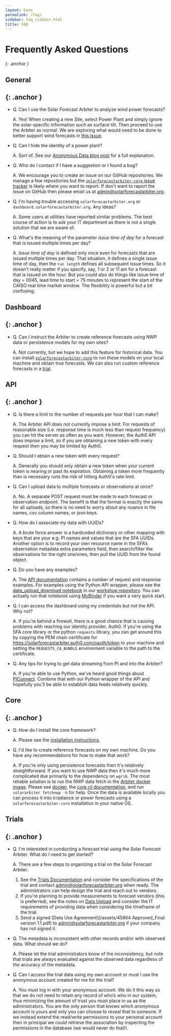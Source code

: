 ```yaml
---
layout: base
permalink: /faq/
sidebar: faq_sidebar.html
title: FAQ
---
```

<link href="/css/faq.css" type="text/css" rel="stylesheet">

# Frequently Asked Questions
{: .anchor }

## General
{: .anchor }
---

- Q. Can I use the Solar Forecast Arbiter to analyze wind power forecasts?

  A. Yes! When creating a new Site, select Power Plant and simply ignore the
  solar-specific information such as surface tilt. Then proceed to use the
  Arbiter as normal. We are exploring what would need to be done to better
  support wind forecasts in [this
  issue](https://github.com/SolarArbiter/solarforecastarbiter-core/issues/491).

- Q. Can I hide the identity of a power plant?

  A. Sort of. See our [Anonymous Data blog
  post](https://solarforecastarbiter.org/2019/09/30/Anonymous-Data.html) for a
  full explanation.

- Q. Who do I contact if I have a suggestion or I found a bug?

  A. We encourage you to create an issue on our GitHub repositories. We manage a
  few repositories but the [`solarforecastarbiter-core` issue
  tracker](https://github.com/SolarArbiter/solarforecastarbiter-core/issues) is
  likely where you want to report. If don't want to report the issue on GitHub
  then please email us at
  [admin@solarforecastarbiter.org](mailto:admin@solarforecastarbiter.org).

- Q. I'm having trouble accessing `solarforecastarbiter.org` or
  `dashboard.solarforecastarbiter.org`. Any ideas?

  A. Some users at utilities have reported similar problems. The best course of
  action is to ask your IT department as there is not a single solution that we
  are aware of.

- Q. What's the meaning of the parameter *issue time of day* for a forecast that
  is issued multiple times per day?

  A. *Issue time of day* is defined only once even for forecasts that are issued
  multiple times per day. That situation, it defines a single issue time of day,
  then the ``run length`` defines all subsequent issue times. So it doesn’t
  really matter if you specify, say, 1 or 2 or 11 am for a forecast that is
  issued on the hour. But you could also do things like issue time of day =
  0045, lead time to start = 75 minutes to represent the start of the CAISO real
  time market window. The flexibility is powerful but a bit confusing.

## Dashboard
{: .anchor }
---

- Q. Can I instruct the Arbiter to create reference forecasts using NWP
  data or persistence models for my own sites?

  A. Not currently, but we hope to add this feature for historical data. You can
  install
  [`solarforecastarbiter-core`](https://solarforecastarbiter-core.readthedocs.io/en/latest/installation.html)
  to run these models on your local machine and obtain true forecasts. We can
  also run custom reference forecasts in a
  [trial](/documentation/dashboard/trials/).


## API
{: .anchor }
---

- Q. Is there a limit to the number of requests per hour that I can make?

  A. The Arbiter API does not currently impose a limit. For requests of
  reasonable size (i.e. response time is much less than request frequency) you
  can hit the server as often as you want. However, the Auth0 API does impose a
  limit, so if you are obtaining a new token with every request then you may be
  limited by Auth0.

- Q. Should I obtain a new token with every request?

  A. Generally you should only obtain a new token when your current token is
  nearing or past its expiration. Obtaining a token more frequently than is
  necessary runs the risk of hitting Auth0's rate limit.

- Q. Can I upload data to multiple forecasts or observations at once?

  A. No. A separate POST request must be made to each forecast or observation
  endpoint. The benefit is that the format is exactly the same for all uploads,
  so there is no need to worry about any nuance in file names, csv column names,
  or json keys.

- Q. How do I associate my data with UUIDs?

  A. A brute force answer is a hardcoded dictionary or other mapping with keys
  that are your e.g. PI names and values that are the SFA UUIDs. Another option
  is to record your own resource name in the SFA’s observation metadata extra
  parameters field, then search/filter the observations for the right one/ones,
  then pull the UUID from the found object.

- Q. Do you have any examples?

  A. The [API documentation](https://api.solarforecastarbiter.org/) contains a
  number of request and response examples. For examples using the Python API
  wrapper, please see the [data_upload_download
  notebook](https://github.com/SolarArbiter/workshop/blob/master/data_upload_download.ipynb)
  in our [workshop repository](https://github.com/SolarArbiter/workshop). You
  can actually run that notebook using
  [MyBinder](https://mybinder.org/v2/gh/SolarArbiter/workshop/master) if you
  want a very quick start.

- Q. I can access the dashboard using my credentials but not the API. Why not?

  A. If you're behind a firewall, there is a good chance that is causing
  problems with reaching our identity provider, Auth0. If you're using the SFA
  core library or the python ``requests`` library, you can get around this by
  copying the PEM chain certificate for
  https://solarforecastarbiter.auth0.com/oauth/token to your machine and setting
  the ``REQUESTS_CA_BUNDLE`` environment variable to the path to the
  certificate.

- Q. Any tips for trying to get data streaming from PI and into the Arbiter?

  A. If you're able to use Python, we've heard good things about
  [PIConnect](https://pypi.org/project/PIconnect/). Combine that with our Python
  wrapper of the API and hopefully you'll be able to establish data feeds
  relatively quickly.

## Core
{: .anchor }
---

- Q. How do I install the core framework?

  A. Please see the [installation instructions](https://solarforecastarbiter-core.readthedocs.io/en/latest/installation.html).

- Q. I'd like to create reference forecasts on my own machine. Do you have any
  recommendations for how to make that work?

  A. If you're only using persistence forecasts then it's relatively
  straightforward. If you want to use NWP data then it's much more complicated
  due primarily to the dependency on ``wgrib``. The most reliable solution is to
  run the NWP data fetch in the [Arbiter docker
  image](https://quay.io/repository/solararbiter/solarforecastarbiter-core?tab=tags).
  Please see [docker](https://docs.docker.com/), the [core cli
  documentation](https://solarforecastarbiter-core.readthedocs.io/en/latest/cli.html),
  and run ``solararbiter fetchnwp -h`` for help. Once the data is available
  locally you can process it into irradiance or power forecasts using a
  ``solarforecastarbiter-core`` installation in your native OS.

## Trials
{: .anchor }
---

- Q. I'm interested in conducting a forecast trial using the Solar
  Forecast Arbiter. What do I need to get started?

  A. There are a few steps to organizing a trial on the Solar Forecast Arbiter.
    1. See the [Trials Documentation](/documentation/dashboard/trials/)
       and consider the specifications of the trial and contact
       [admin@solarforecastarbiter.org](mailto:admin@solarforecastarbiter.org)
       when ready. The administrators can help design the trial and
       reach out to vendors.
    2. If you're planning to provide measurements to forecast vendors (this is
       preferred), see the notes on [Data
       Upload](/documentation/dashboard/trials/#data-upload) and consider the IT
       requirements of providing data when considering the timeframe of the
       trial.
    3. Send a signed [Data Use Agreement](/assets/45864 Approved_Final version
       1.1.pdf) to
       [admin@solarforecastarbiter.org](mailto:admin@solarforecastarbiter.org)
       if your company has not signed it.

- Q. The metadata is inconsistent with other records and/or with observed data.
  What should we do?

  A. Please let the trial administrators know of the inconsistency, but note
  that trials are always evaluated against the observed data regardless of the
  accuracy of the metadata.

- Q. Can I access the trial data using my own account or must I use the
  anonymous account created for me for the trial?

  A. You must log in with your anonymous account. We do it this way so that we
  do not need to retain any record of who’s who in our system, thus minimizing
  the amount of trust you must place in us as the administrators. You are the
  only person that knows which anonymous account is yours and only you can
  choose to reveal that to someone. If we instead extend the read/write
  permissions to your personal account then in principal we could retrieve the
  association by inspecting the permissions in the database (we would never do
  that!).
